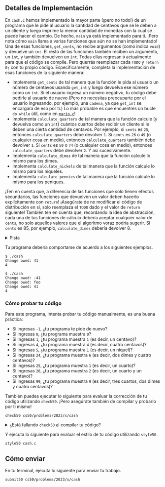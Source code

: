 ## Detalles de Implementación

En `cash.c` hemos implementado la mayor parte (¡pero no todo!) de un programa que le pide al usuario la cantidad de centavos que se le deben a un cliente y luego imprime la menor cantidad de monedas con la cual se puede hacer el cambio. De hecho, `main` ya está implementado para ti. ¡Pero nota cómo `main` llama a varias funciones que aún no se han implementado! Una de esas funciones, `get_cents`, no recibe argumentos (como indica `void`) y devuelve un `int`. El resto de las funciones también reciben un argumento, un `int`, y también devuelven un `int`. Todas ellas regresan `0` actualmente para que el código se compile. Pero querrás reemplazar cada `TODO` y `return 0;` con tu propio código. Específicamente, completa la implementación de esas funciones de la siguiente manera:

- Implementa `get_cents` de tal manera que la función le pida al usuario un número de centavos usando `get_int` y luego devuelva ese número como un `int`. Si el usuario ingresa un número negativo, tu código debe pedirle al usuario de nuevo (Pero no necesitas preocuparte por el usuario ingresando, por ejemplo, una `cadena`, ya que `get_int` se encargará de eso por ti.) Lo más probable es que encuentres un bucle `do while` útil, como en [`mario.c`](https://cdn.cs50.net/2022/fall/lectures/1/src1/mario8.c?highlight)!
- Implementa `calculate_quarters` de tal manera que la función calcule (y devuelva como un `int`) cuántos cuartos debe recibir un cliente si le deben una cierta cantidad de centavos. Por ejemplo, si `cents` es `25`, entonces `calculate_quarters` debe devolver `1`. Si `cents` es `26` o `49` (o cualquier cosa en medio), entonces `calculate_quarters` también debe devolver `1`. Si `cents` es `50` o `74` (o cualquier cosa en medio), entonces `calculate_quarters` debe devolver `2`. Y así sucesivamente.
- Implementa `calculate_dimes` de tal manera que la función calcule lo mismo para los dimes.
- Implementa `calculate_nickels` de tal manera que la función calcule lo mismo para los níqueles.
- Implementa `calculate_pennies` de tal manera que la función calcule lo mismo para los peniques.

¡Ten en cuenta que, a diferencia de las funciones que solo tienen efectos secundarios, las funciones que devuelven un valor deben hacerlo explícitamente con `return`! ¡Asegúrate de no modificar el código de distribución en sí, solo reemplaza el `TODO` dado y el valor de `return` siguiente! También ten en cuenta que, recordando la idea de abstracción, cada una de tus funciones de cálculo debería aceptar cualquier valor de `cents`, no solo aquellos valores que el algoritmo voraz podría sugerir. Si `cents` es 85, por ejemplo, `calculate_dimes` debería devolver 8.

<details><summary>Pista</summary><ul>
  <li data-marker="*">Recuerda que hay varios programas de ejemplo en el <a href="https://cdn.cs50.net/2022/fall/lectures/1/src1/">Código Fuente</a> de la Semana 1 que ilustran cómo las funciones pueden devolver un valor.</li>
</ul></details>

Tu programa debería comportarse de acuerdo a los siguientes ejemplos.

```
$ ./cash
Change owed: 41
4
```

```
$ ./cash
Change owed: -41
Change owed: foo
Change owed: 41
4
```

### Cómo probar tu código

Para este programa, intenta probar tu código manualmente, es una buena práctica:

- Si ingresas `-1`, ¿tu programa te pide de nuevo?
- Si ingresas `0`, ¿tu programa muestra `0`?
- Si ingresas `1`, ¿tu programa muestra `1` (es decir, un centavo)?
- Si ingresas `4`, ¿tu programa muestra `4` (es decir, cuatro centavos)?
- Si ingresas `5`, ¿tu programa muestra `1` (es decir, un níquel)?
- Si ingresas `24`, ¿tu programa muestra `6` (es decir, dos dimes y cuatro centavos)?
- Si ingresas `25`, ¿tu programa muestra `1` (es decir, un cuarto)?
- Si ingresas `26`, ¿tu programa muestra `2` (es decir, un cuarto y un centavo)?
- Si ingresas `99`, ¿tu programa muestra `9` (es decir, tres cuartos, dos dimes y cuatro centavos)?

También puedes ejecutar lo siguiente para evaluar la corrección de tu código utilizando `check50`. ¡Pero asegúrate también de compilar y probarlo por ti mismo!

```
check50 cs50/problems/2023/x/cash
```

<details><summary>¿Está fallando <code>check50</code> al compilar tu código?</summary><p>Asegúrate de haber modificado solo aquellas partes del programa marcadas como <code class="language-plaintext highlighter-rouge">TODO</code>. Si modificas la función <code class="language-plaintext highlighter-rouge">main</code> o agregas alguna variable global, por ejemplo, tu código puede <strong>fallar al compilar</strong>. <code class="language-plaintext highlighter-rouge">check50</code> probará tus cinco funciones de forma independiente, más allá de verificar solo la respuesta final.</p></details>

Y ejecuta lo siguiente para evaluar el estilo de tu código utilizando `style50`.

```
style50 cash.c
```

## Cómo enviar

En tu terminal, ejecuta lo siguiente para enviar tu trabajo.

```
submit50 cs50/problems/2023/x/cash
```